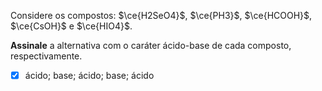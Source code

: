 Considere os compostos: $\ce{H2SeO4}$, $\ce{PH3}$, $\ce{HCOOH}$, $\ce{CsOH}$ e $\ce{HIO4}$.

**Assinale** a alternativa com o caráter ácido-base de cada composto, respectivamente.

- [x] ácido; base; ácido; base; ácido
